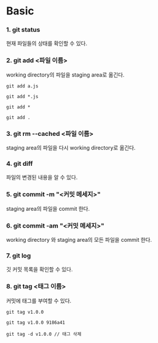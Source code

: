 # Basic

### 1. git status

현재 파일들의 상태를 확인할 수 있다.

### 2. git add <파일 이름>

working directory의 파일을 staging area로 옮긴다.

```
git add a.js

git add *.js

git add *

git add .
```

### 3. git rm --cached <파일 이름>

staging area의 파일을 다시 working directory로 옮긴다.

### 4. git diff

파일의 변경된 내용을 알 수 있다.

### 5. git commit -m "<커밋 메세지>"

staging area의 파일을 commit 한다.

### 6. git commit -am "<커밋 메세지>"

working directory 와 staging area의 모든 파일을 commit 한다.

### 7. git log

깃 커밋 목록을 확인할 수 있다.

### 8. git tag <태그 이름>

커밋에 태그를 부여할 수 있다.

```
git tag v1.0.0

git tag v1.0.0 9186a41

git tag -d v1.0.0 // 태그 삭제
```
